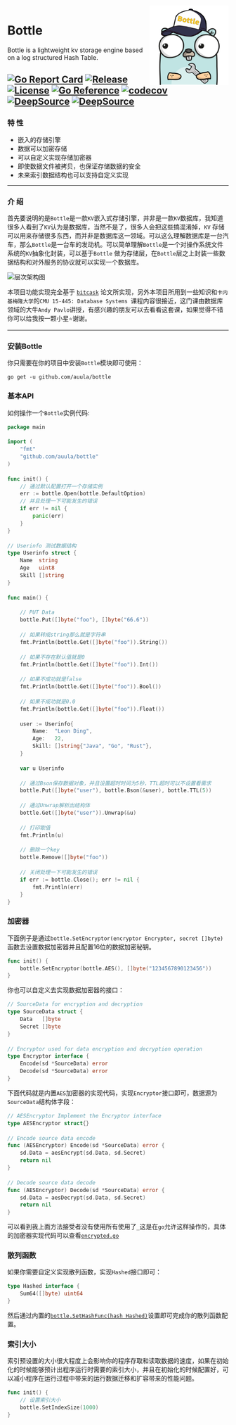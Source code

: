<img align="right" src="gopher-bottle.svg" alt="bottle-kv-storage" width="180" height="180" />

# Bottle

Bottle is a lightweight kv storage engine based on a log structured Hash Table.

[![Go Report Card](https://goreportcard.com/badge/github.com/auula/bottle)](https://goreportcard.com/report/github.com/auula/bottle)
[![Release](https://img.shields.io/github/v/release/auula/bottle.svg?style=flat-square)](https://github.com/auula/bottle)
[![License](https://img.shields.io/badge/license-MIT-db5149.svg)](https://github.com/auula/bottle/blob/master/LICENSE)
[![Go Reference](https://pkg.go.dev/badge/github.com/auula/bottle.svg)](https://pkg.go.dev/github.com/auula/bottle)
[![codecov](https://codecov.io/gh/auula/bottle/branch/dev/graph/badge.svg?token=btbed5BUUZ)](https://codecov.io/gh/auula/bottle)
[![DeepSource](https://deepsource.io/gh/auula/bottle.svg/?label=active+issues&show_trend=true)](https://deepsource.io/gh/auula/bottle/?ref=repository-badge)
[![DeepSource](https://deepsource.io/gh/auula/bottle.svg/?label=resolved+issues&show_trend=true)](https://deepsource.io/gh/auula/bottle/?ref=repository-badge)
---

### 特 性

- 嵌入的存储引擎
- 数据可以加密存储
- 可以自定义实现存储加密器
- 即使数据文件被拷贝，也保证存储数据的安全
- 未来索引数据结构也可以支持自定义实现

---

### 介 绍

首先要说明的是`Bottle`是一款`KV`嵌入式存储引擎，并非是一款`KV`数据库，我知道很多人看到了`KV`认为是数据库，当然不是了，很多人会把这些搞混淆掉，`KV`
存储可以用来存储很多东西，而并非是数据库这一领域。可以这么理解数据库是一台汽车，那么`Bottle`是一台车的发动机。可以简单理解`Bottle`是一个对操作系统文件系统的`KV`抽象化封装，可以基于`Bottle`
做为存储层，在`Bottle`层之上封装一些数据结构和对外服务的协议就可以实现一个数据库。

![层次架构图](https://tva1.sinaimg.cn/large/e6c9d24egy1gzfrmt7qo4j21c20u0tai.jpg)

本项目功能实现完全基于 [`bitcask`](https://blog.ibyte.me/post/bitcask-kvbase/) 论文所实现，另外本项目所用到一些知识和`卡内基梅隆大学`的`CMU 15-445: Database Systems
`课程内容很接近，这门课由数据库领域的大牛`Andy Pavlo`讲授，有感兴趣的朋友可以去看看这套课，如果觉得不错你可以给我按一颗小星`⭐`谢谢。

---

### 安装Bottle

你只需要在你的项目中安装`Bottle`模块即可使用：

```shell
go get -u github.com/auula/bottle
```

### 基本API

如何操作一个`Bottle`实例代码:

```go
package main

import (
	"fmt"
	"github.com/auula/bottle"
)

func init() {
	// 通过默认配置打开一个存储实例
	err := bottle.Open(bottle.DefaultOption)
	// 并且处理一下可能发生的错误
	if err != nil {
		panic(err)
	}
}

// Userinfo 测试数据结构
type Userinfo struct {
	Name  string
	Age   uint8
	Skill []string
}

func main() {

	// PUT Data
	bottle.Put([]byte("foo"), []byte("66.6"))

	// 如果转成string那么就是字符串
	fmt.Println(bottle.Get([]byte("foo")).String())

	// 如果不存在默认值就是0
	fmt.Println(bottle.Get([]byte("foo")).Int())

	// 如果不成功就是false
	fmt.Println(bottle.Get([]byte("foo")).Bool())

	// 如果不成功就是0.0
	fmt.Println(bottle.Get([]byte("foo")).Float())

	user := Userinfo{
		Name:  "Leon Ding",
		Age:   22,
		Skill: []string{"Java", "Go", "Rust"},
	}

	var u Userinfo

	// 通过Bson保存数据对象，并且设置超时时间为5秒，TTL超时可以不设置看需求
	bottle.Put([]byte("user"), bottle.Bson(&user), bottle.TTL(5))

	// 通过Unwrap解析出结构体
	bottle.Get([]byte("user")).Unwrap(&u)

	// 打印取值
	fmt.Println(u)

	// 删除一个key
	bottle.Remove([]byte("foo"))

	// 关闭处理一下可能发生的错误
	if err := bottle.Close(); err != nil {
		fmt.Println(err)
	}
}
```

### 加密器

下面例子是通过`bottle.SetEncryptor(encryptor Encryptor, secret []byte)`函数去设置数据加密器并且配置16位的数据加密秘钥。

```go
func init() {
    bottle.SetEncryptor(bottle.AES(), []byte("1234567890123456"))
}
```

你也可以自定义去实现数据加密器的接口：

```go
// SourceData for encryption and decryption
type SourceData struct {
    Data   []byte
    Secret []byte
}

// Encryptor used for data encryption and decryption operation
type Encryptor interface {
    Encode(sd *SourceData) error
    Decode(sd *SourceData) error
}
```

下面代码就是内置`AES`加密器的实现代码，实现`Encryptor`接口即可，数据源为`SourceData`结构体字段：

```go
// AESEncryptor Implement the Encryptor interface
type AESEncryptor struct{}

// Encode source data encode
func (AESEncryptor) Encode(sd *SourceData) error {
    sd.Data = aesEncrypt(sd.Data, sd.Secret)
    return nil
}

// Decode source data decode
func (AESEncryptor) Decode(sd *SourceData) error {
    sd.Data = aesDecrypt(sd.Data, sd.Secret)
    return nil
}
```
可以看到我上面方法接受者没有使用所有使用了`_`这是在`go`允许这样操作的，具体的加密器实现代码可以查看[`encrypted.go`](./encrypted.go)


### 散列函数

如果你需要自定义实现散列函数，实现`Hashed`接口即可：

```go
type Hashed interface {
    Sum64([]byte) uint64
}
```

然后通过内置的[`bottle.SetHashFunc(hash Hashed)`](./option.go)设置即可完成你的散列函数配置。

### 索引大小

索引预设置的大小很大程度上会影响你的程序存取和读取数据的速度，如果在初始化的时候能够预计出程序运行时需要的索引大小，并且在初始化的时候配置好，可以减小程序在运行过程中带来的运行数据迁移和扩容带来的性能问题。

```go
func init() {
	// 设置索引大小
	bottle.SetIndexSize(1000)
}
```
